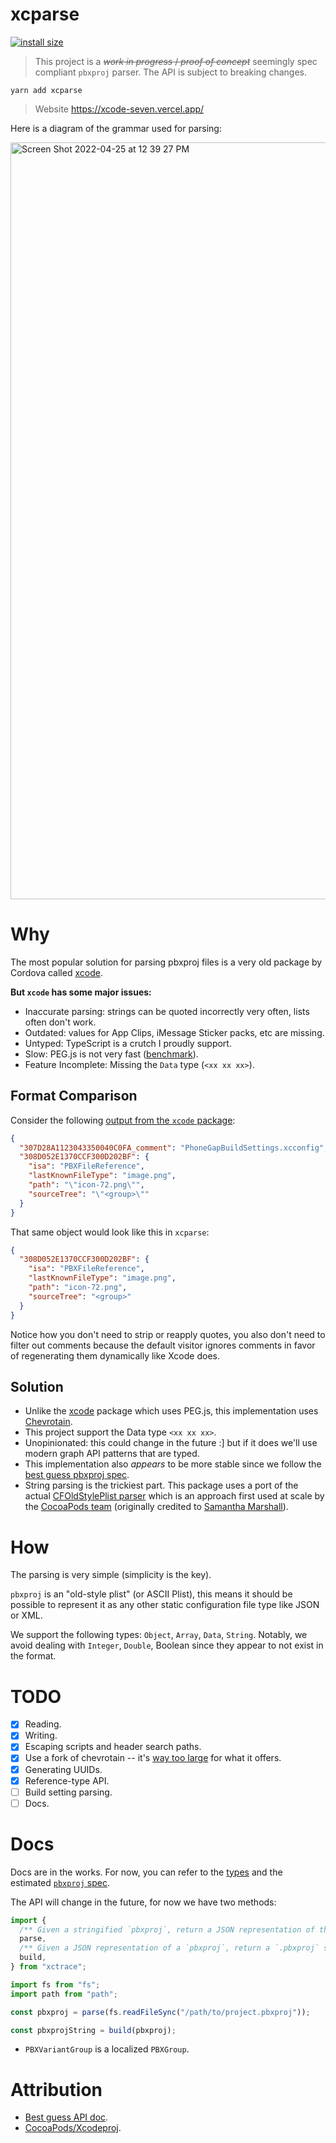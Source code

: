 # xcparse

[![install size](https://packagephobia.com/badge?p=xcparse)](https://packagephobia.com/result?p=xcparse)

> This project is a ~~_work in progress_ / _proof of concept_~~ seemingly spec compliant `pbxproj` parser. The API is subject to breaking changes.

```
yarn add xcparse
```

> Website https://xcode-seven.vercel.app/

Here is a diagram of the grammar used for parsing:

<img width="1211" alt="Screen Shot 2022-04-25 at 12 39 27 PM" src="https://user-images.githubusercontent.com/9664363/165143651-a75e354c-e131-4ae9-bde8-876be7d430f5.png">

# Why

The most popular solution for parsing pbxproj files is a very old package by Cordova called [xcode](https://www.npmjs.com/package/xcode).

**But `xcode` has some major issues:**

- Inaccurate parsing: strings can be quoted incorrectly very often, lists often don't work.
- Outdated: values for App Clips, iMessage Sticker packs, etc are missing.
- Untyped: TypeScript is a crutch I proudly support.
- Slow: PEG.js is not very fast ([benchmark](https://chevrotain.io/performance/)).
- Feature Incomplete: Missing the `Data` type (`<xx xx xx>`).

## Format Comparison

Consider the following [output from the `xcode` package](https://github.com/apache/cordova-node-xcode/blob/8b98cabc5978359db88dc9ff2d4c015cba40f150/test/fixtures/full-project.json#L429-L435):

```json
{
  "307D28A1123043350040C0FA_comment": "PhoneGapBuildSettings.xcconfig",
  "308D052E1370CCF300D202BF": {
    "isa": "PBXFileReference",
    "lastKnownFileType": "image.png",
    "path": "\"icon-72.png\"",
    "sourceTree": "\"<group>\""
  }
}
```

That same object would look like this in `xcparse`:

```json
{
  "308D052E1370CCF300D202BF": {
    "isa": "PBXFileReference",
    "lastKnownFileType": "image.png",
    "path": "icon-72.png",
    "sourceTree": "<group>"
  }
}
```

Notice how you don't need to strip or reapply quotes, you also don't need to filter out comments because the default visitor ignores comments in favor of regenerating them dynamically like Xcode does.

## Solution

- Unlike the [xcode](https://www.npmjs.com/package/xcode) package which uses PEG.js, this implementation uses [Chevrotain](https://chevrotain.io/).
- This project support the Data type `<xx xx xx>`.
- Unopinionated: this could change in the future :] but if it does we'll use modern graph API patterns that are typed.
- This implementation also _appears_ to be more stable since we follow the [best guess pbxproj spec][spec].
- String parsing is the trickiest part. This package uses a port of the actual [CFOldStylePlist parser](http://www.opensource.apple.com/source/CF/CF-744.19/CFOldStylePList.c) which is an approach first used at scale by the [CocoaPods team](https://github.com/CocoaPods/Nanaimo/blob/master/lib/nanaimo/unicode/next_step_mapping.rb) (originally credited to [Samantha Marshall](https://github.com/samdmarshall/pbPlist/blob/346c29f91f913d35d0e24f6722ec19edb24e5707/pbPlist/StrParse.py#L197)).

# How

The parsing is very simple (simplicity is the key).

`pbxproj` is an "old-style plist" (or ASCII Plist), this means it should be possible to represent it as any other static configuration file type like JSON or XML.

We support the following types: `Object`, `Array`, `Data`, `String`. Notably, we avoid dealing with `Integer`, `Double`, Boolean since they appear to not exist in the format.

# TODO

- [x] Reading.
- [x] Writing.
- [x] Escaping scripts and header search paths.
- [x] Use a fork of chevrotain -- it's [way too large](https://packagephobia.com/result?p=chevrotain@10.1.2) for what it offers.
- [x] Generating UUIDs.
- [x] Reference-type API.
- [ ] Build setting parsing.
- [ ] Docs.

# Docs

Docs are in the works. For now, you can refer to the [types](./src/types.ts) and the estimated [`pbxproj` spec][spec].

The API will change in the future, for now we have two methods:

```ts
import {
  /** Given a stringified `pbxproj`, return a JSON representation of the object. */
  parse,
  /** Given a JSON representation of a `pbxproj`, return a `.pbxproj` string that can be parsed by Xcode. */
  build,
} from "xctrace";

import fs from "fs";
import path from "path";

const pbxproj = parse(fs.readFileSync("/path/to/project.pbxproj"));

const pbxprojString = build(pbxproj);
```

- `PBXVariantGroup` is a localized `PBXGroup`.

[spec]: http://www.monobjc.net/xcode-project-file-format.html

# Attribution

- [Best guess API doc][spec].
- [CocoaPods/Xcodeproj](https://github.com/CocoaPods/Xcodeproj/).
